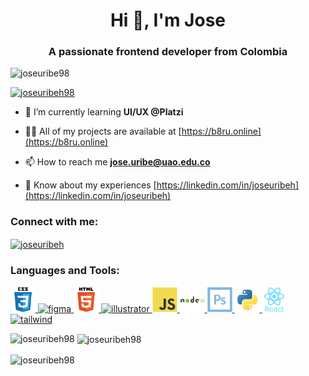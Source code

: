 <h1 align="center">Hi 👋, I'm Jose</h1>
<h3 align="center">A passionate frontend developer from Colombia</h3>

<p align="left"> <img src="https://komarev.com/ghpvc/?username=joseuribe98&label=Profile%20views&color=0e75b6&style=flat" alt="joseuribe98" /> </p>

<p align="left"> <a href="https://github.com/ryo-ma/github-profile-trophy"><img src="https://github-profile-trophy.vercel.app/?username=joseuribe98" alt="joseuribeh98" /></a> </p>

- 🌱 I’m currently learning **UI/UX @Platzi**

- 👨‍💻 All of my projects are available at [https://b8ru.online](https://b8ru.online)

- 📫 How to reach me **jose.uribe@uao.edu.co**

- 📄 Know about my experiences [https://linkedin.com/in/joseuribeh](https://linkedin.com/in/joseuribeh)

<h3 align="left">Connect with me:</h3>
<p align="left">
<a href="https://twitter.com/joseuribeh" target="blank"><img align="center" src="https://raw.githubusercontent.com/rahuldkjain/github-profile-readme-generator/master/src/images/icons/Social/twitter.svg" alt="joseuribeh" height="30" width="40" /></a>
</p>

<h3 align="left">Languages and Tools:</h3>
<p align="left"> <a href="https://www.w3schools.com/css/" target="_blank" rel="noreferrer"> <img src="https://raw.githubusercontent.com/devicons/devicon/master/icons/css3/css3-original-wordmark.svg" alt="css3" width="40" height="40"/> </a> <a href="https://www.figma.com/" target="_blank" rel="noreferrer"> <img src="https://www.vectorlogo.zone/logos/figma/figma-icon.svg" alt="figma" width="40" height="40"/> </a> <a href="https://www.w3.org/html/" target="_blank" rel="noreferrer"> <img src="https://raw.githubusercontent.com/devicons/devicon/master/icons/html5/html5-original-wordmark.svg" alt="html5" width="40" height="40"/> </a> <a href="https://www.adobe.com/in/products/illustrator.html" target="_blank" rel="noreferrer"> <img src="https://www.vectorlogo.zone/logos/adobe_illustrator/adobe_illustrator-icon.svg" alt="illustrator" width="40" height="40"/> </a> <a href="https://developer.mozilla.org/en-US/docs/Web/JavaScript" target="_blank" rel="noreferrer"> <img src="https://raw.githubusercontent.com/devicons/devicon/master/icons/javascript/javascript-original.svg" alt="javascript" width="40" height="40"/> </a> <a href="https://nodejs.org" target="_blank" rel="noreferrer"> <img src="https://raw.githubusercontent.com/devicons/devicon/master/icons/nodejs/nodejs-original-wordmark.svg" alt="nodejs" width="40" height="40"/> </a> <a href="https://www.photoshop.com/en" target="_blank" rel="noreferrer"> <img src="https://raw.githubusercontent.com/devicons/devicon/master/icons/photoshop/photoshop-line.svg" alt="photoshop" width="40" height="40"/> </a> <a href="https://www.python.org" target="_blank" rel="noreferrer"> <img src="https://raw.githubusercontent.com/devicons/devicon/master/icons/python/python-original.svg" alt="python" width="40" height="40"/> </a> <a href="https://reactjs.org/" target="_blank" rel="noreferrer"> <img src="https://raw.githubusercontent.com/devicons/devicon/master/icons/react/react-original-wordmark.svg" alt="react" width="40" height="40"/> </a> <a href="https://tailwindcss.com/" target="_blank" rel="noreferrer"> <img src="https://www.vectorlogo.zone/logos/tailwindcss/tailwindcss-icon.svg" alt="tailwind" width="40" height="40"/> </a> </p>

<p><img align="left" src="https://github-readme-stats.vercel.app/api/top-langs?username=joseuribeh98&show_icons=true&theme=synthwave&locale=en&layout=compact" alt="joseuribeh98" /></p>

<p>&nbsp;<img align="center" src="https://github-readme-stats.vercel.app/api?username=joseuribeh98&show_icons=true&theme=synthwave&locale=en" alt="joseuribeh98" /></p>

<p><img align="center" src="https://github-readme-streak-stats.herokuapp.com/?user=joseuribeh98&theme=dark" alt="joseuribeh98" /></p>

